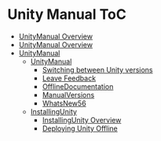 Unity Manual ToC
================
 - [UnityManual Overview](UnityManual_1.md)
 - [UnityManual Overview](UnityManual.md)
 - [UnityManual]()
	 - [UnityManual]()
		 - [Switching between Unity versions](SwitchingDocumentationVersions.md)
		 - [Leave Feedback](LeaveFeedback.md)
		 - [OfflineDocumentation](OfflineDocumentation.md)
		 - [ManualVersions](ManualVersions.md)
		 - [WhatsNew56](WhatsNew56.md)
	 - [InstallingUnity]()
		 - [InstallingUnity Overview](InstallingUnity.md)
		 - [Deploying Unity Offline](DeployingUnityOffline.md)

